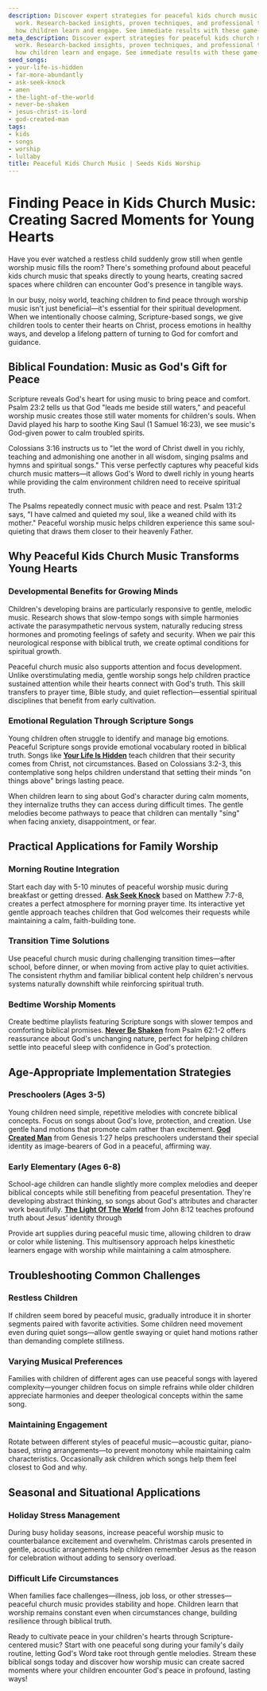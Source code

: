 ```yaml
---
description: Discover expert strategies for peaceful kids church music that actually
  work. Research-backed insights, proven techniques, and professional tips that transform
  how children learn and engage. See immediate results with these game-changing methods!
meta_description: Discover expert strategies for peaceful kids church music that actually
  work. Research-backed insights, proven techniques, and professional tips that transform
  how children learn and engage. See immediate results with these game-changing methods!
seed_songs:
- your-life-is-hidden
- far-more-abundantly
- ask-seek-knock
- amen
- the-light-of-the-world
- never-be-shaken
- jesus-christ-is-lord
- god-created-man
tags:
- kids
- songs
- worship
- lullaby
title: Peaceful Kids Church Music | Seeds Kids Worship
---
```

# Finding Peace in Kids Church Music: Creating Sacred Moments for Young Hearts

Have you ever watched a restless child suddenly grow still when gentle worship music fills the room? There's something profound about peaceful kids church music that speaks directly to young hearts, creating sacred spaces where children can encounter God's presence in tangible ways.

In our busy, noisy world, teaching children to find peace through worship music isn't just beneficial—it's essential for their spiritual development. When we intentionally choose calming, Scripture-based songs, we give children tools to center their hearts on Christ, process emotions in healthy ways, and develop a lifelong pattern of turning to God for comfort and guidance.

## Biblical Foundation: Music as God's Gift for Peace

Scripture reveals God's heart for using music to bring peace and comfort. Psalm 23:2 tells us that God "leads me beside still waters," and peaceful worship music creates those still water moments for children's souls. When David played his harp to soothe King Saul (1 Samuel 16:23), we see music's God-given power to calm troubled spirits.

Colossians 3:16 instructs us to "let the word of Christ dwell in you richly, teaching and admonishing one another in all wisdom, singing psalms and hymns and spiritual songs." This verse perfectly captures why peaceful kids church music matters—it allows God's Word to dwell richly in young hearts while providing the calm environment children need to receive spiritual truth.

The Psalms repeatedly connect music with peace and rest. Psalm 131:2 says, "I have calmed and quieted my soul, like a weaned child with its mother." Peaceful worship music helps children experience this same soul-quieting that draws them closer to their heavenly Father.

## Why Peaceful Kids Church Music Transforms Young Hearts

### Developmental Benefits for Growing Minds

Children's developing brains are particularly responsive to gentle, melodic music. Research shows that slow-tempo songs with simple harmonies activate the parasympathetic nervous system, naturally reducing stress hormones and promoting feelings of safety and security. When we pair this neurological response with biblical truth, we create optimal conditions for spiritual growth.

Peaceful church music also supports attention and focus development. Unlike overstimulating media, gentle worship songs help children practice sustained attention while their hearts connect with God's truth. This skill transfers to prayer time, Bible study, and quiet reflection—essential spiritual disciplines that benefit from early cultivation.

### Emotional Regulation Through Scripture Songs

Young children often struggle to identify and manage big emotions. Peaceful Scripture songs provide emotional vocabulary rooted in biblical truth. Songs like **[Your Life Is Hidden](https://seedskidsworship.com/product/your-life-is-hidden-colossians-32-3-2/)** teach children that their security comes from Christ, not circumstances. Based on Colossians 3:2-3, this contemplative song helps children understand that setting their minds "on things above" brings lasting peace.

When children learn to sing about God's character during calm moments, they internalize truths they can access during difficult times. The gentle melodies become pathways to peace that children can mentally "sing" when facing anxiety, disappointment, or fear.

## Practical Applications for Family Worship

### Morning Routine Integration

Start each day with 5-10 minutes of peaceful worship music during breakfast or getting dressed. **[Ask Seek Knock](https://seedskidsworship.com/product/ask-seek-knock-matthew-77-8-2/)** based on Matthew 7:7-8, creates a perfect atmosphere for morning prayer time. Its interactive yet gentle approach teaches children that God welcomes their requests while maintaining a calm, faith-building tone.

### Transition Time Solutions

Use peaceful church music during challenging transition times—after school, before dinner, or when moving from active play to quiet activities. The consistent rhythm and familiar biblical content help children's nervous systems naturally downshift while reinforcing spiritual truth.

### Bedtime Worship Moments

Create bedtime playlists featuring Scripture songs with slower tempos and comforting biblical promises. **[Never Be Shaken](https://seedskidsworship.com/product/never-be-shaken-psalm-621-2-2/)** from Psalm 62:1-2 offers reassurance about God's unchanging nature, perfect for helping children settle into peaceful sleep with confidence in God's protection.

## Age-Appropriate Implementation Strategies

### Preschoolers (Ages 3-5)

Young children need simple, repetitive melodies with concrete biblical concepts. Focus on songs about God's love, protection, and creation. Use gentle hand motions that promote calm rather than excitement. **[God Created Man](https://seedskidsworship.com/product/god-created-man-genesis-127/)** from Genesis 1:27 helps preschoolers understand their special identity as image-bearers of God in a peaceful, affirming way.

### Early Elementary (Ages 6-8)

School-age children can handle slightly more complex melodies and deeper biblical concepts while still benefiting from peaceful presentation. They're developing abstract thinking, so songs about God's attributes and character work beautifully. **[The Light Of The World](https://seedskidsworship.com/product/the-light-of-the-world-john-812-2/)** from John 8:12 teaches profound truth about Jesus' identity through

Provide art supplies during peaceful music time, allowing children to draw or color while listening. This multisensory approach helps kinesthetic learners engage with worship while maintaining a calm atmosphere.

## Troubleshooting Common Challenges

### Restless Children

If children seem bored by peaceful music, gradually introduce it in shorter segments paired with favorite activities. Some children need movement even during quiet songs—allow gentle swaying or quiet hand motions rather than demanding complete stillness.

### Varying Musical Preferences

Families with children of different ages can use peaceful songs with layered complexity—younger children focus on simple refrains while older children appreciate harmonies and deeper theological concepts within the same song.

### Maintaining Engagement

Rotate between different styles of peaceful music—acoustic guitar, piano-based, string arrangements—to prevent monotony while maintaining calm characteristics. Occasionally ask children which songs help them feel closest to God and why.

## Seasonal and Situational Applications

### Holiday Stress Management

During busy holiday seasons, increase peaceful worship music to counterbalance excitement and overwhelm. Christmas carols presented in gentle, acoustic arrangements help children remember Jesus as the reason for celebration without adding to sensory overload.

### Difficult Life Circumstances

When families face challenges—illness, job loss, or other stresses—peaceful church music provides stability and hope. Children learn that worship remains constant even when circumstances change, building resilience through biblical truth.

Ready to cultivate peace in your children's hearts through Scripture-centered music? Start with one peaceful song during your family's daily routine, letting God's Word take root through gentle melodies. Stream these biblical songs today and discover how worship music can create sacred moments where your children encounter God's peace in profound, lasting ways!

<script type="application/ld+json">
{
  "@context": "https://schema.org",
  "@type": "Article",
  "headline": "Peaceful Kids Church Music",
  "author": {
    "@type": "Organization",
    "name": "Seeds Kids Worship"
  },
  "publisher": {
    "@type": "Organization",
    "name": "Seeds Kids Worship",
    "logo": {
      "@type": "ImageObject",
      "url": "https://seedskidsworship.com/logo.png"
    }
  },
  "datePublished": "2025-09-05T16:34:00.251155",
  "dateModified": "2025-09-05T16:34:00.251168",
  "description": "Discover expert strategies for peaceful kids church music that actually work. Research-backed insights, proven techniques, and professional tips that transform ",
  "mainEntityOfPage": {
    "@type": "WebPage",
    "@id": "https://seedskidsworship.com/activities/peaceful-kids-church-music/"
  }
}
</script>

<script type="application/ld+json">
{
  "@context": "https://schema.org",
  "@type": "Product",
  "name": "Your Life Is Hidden",
  "description": "Contemplative song about setting minds on things above and life hidden with Christ from Colossians 3:2-3",
  "url": "https://seedskidsworship.com/product/your-life-is-hidden-colossians-32-3-2/",
  "brand": {
    "@type": "Brand",
    "name": "Seeds Kids Worship"
  },
  "category": "Children's Christian Music",
  "album": "The Word of God"
}
</script>

<script type="application/ld+json">
{
  "@context": "https://schema.org",
  "@type": "Product",
  "name": "Far More Abundantly",
  "description": "A song about God's power to do more than we can imagine",
  "url": "https://seedskidsworship.com/product/far-more-abundantly-feat-yancy/",
  "brand": {
    "@type": "Brand",
    "name": "Seeds Kids Worship"
  },
  "category": "Children's Christian Music",
  "album": "The Armor of God"
}
</script>

<script type="application/ld+json">
{
  "@context": "https://schema.org",
  "@type": "Product",
  "name": "Ask Seek Knock",
  "description": "Interactive worship song teaching children Jesus' promise about asking seeking and knocking in prayer",
  "url": "https://seedskidsworship.com/product/ask-seek-knock-matthew-77-8-2/",
  "brand": {
    "@type": "Brand",
    "name": "Seeds Kids Worship"
  },
  "category": "Children's Christian Music",
  "album": "Seeds of Courage"
}
</script>

<script type="application/ld+json">
{
  "@context": "https://schema.org",
  "@type": "Product",
  "name": "Amen",
  "description": "Worship song of praise declaring salvation belongs to God with heavenly acclamation",
  "
